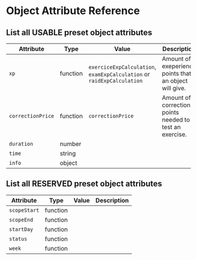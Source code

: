 # Object Attribute Reference
## List all **USABLE** preset object attributes

| Attribute         | Type      | Value | Description |
|-------------------|-----------|-------|-------------|
| `xp`              | function  | `exerciceExpCalculation`, `examExpCalculation` or `raidExpCalculation` | Amount of exeperience points that an object will give. |
| `correctionPrice` | function  | `correctionPrice` | Amount of correction points needed to test an exercise. |
| `duration`        | number    | | |
| `time`            | string    | | |
| `info`            | object    | | |

## List all **RESERVED** preset object attributes

| Attribute         | Type      | Value | Description |
|-------------------|-----------|-------|-------------|
| `scopeStart`      | function  | | |
| `scopeEnd`        | function  | | |
| `startDay`        | function  | | |
| `status`          | function  | | |
| `week`            | function  | | |

